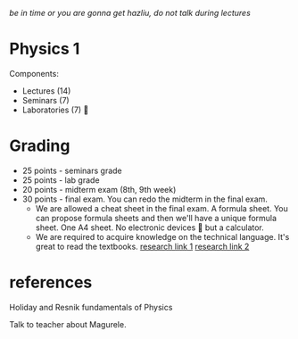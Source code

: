 _be in time or you are gonna get hazliu, do not talk during lectures_
# Physics 1
Components:
* Lectures (14)
* Seminars (7)
* Laboratories (7) 🔼

# Grading
* 25 points -  seminars grade
* 25 points - lab grade
* 20 points - midterm exam (8th, 9th week)
* 30 points - final exam. You can redo the midterm in the final exam.
	* We are allowed a cheat sheet in the final exam. A formula sheet. You can propose formula sheets and then we'll have a unique formula sheet. One A4 sheet. No electronic devices 🙏 but a calculator.
	* We are required to acquire knowledge on the technical language. It's great to read the textbooks.
[research link 1](https://www.eli-np.ro)
[research link 2](https://www.google.com/url?sa=t&rct=j&q=&esrc=s&source=web&cd=&cad=rja&uact=8&ved=2ahUKEwjOyoXRjNCEAxXd_rsIHTvlBgsQFnoECBYQAQ&url=https%3A%2F%2Fwww.facebook.com%2FINFLPR.CETAL%2F%3Flocale%3Dru_RU&usg=AOvVaw02pfBvZlXi8WE32p6LNDdD&opi=89978449)

# references
Holiday and Resnik fundamentals of Physics

Talk to teacher about Magurele.

